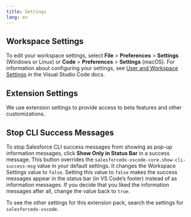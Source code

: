 ```yaml
---
title: Settings
lang: en
---
```


## Workspace Settings
To edit your workspace settings, select **File** > **Preferences** > **Settings** (Windows or Linux) or **Code** > **Preferences** > **Settings** (macOS). For information about configuring your settings, see [User and Workspace Settings](https://code.visualstudio.com/docs/getstarted/settings) in the Visual Studio Code docs.

## Extension Settings
We use extension settings to provide access to beta features and other customizations.

## Stop CLI Success Messages
To stop Salesforce CLI success messages from showing as pop-up information messages, click **Show Only in Status Bar** in a success message. This button overrides the `salesforcedx-vscode-core.show-cli-success-msg` value in your default settings. It changes the Workspace Settings value to `false`. Setting this value to `false` makes the success messages appear in the status bar (in VS Code’s footer) instead of as information messages. If you decide that you liked the information messages after all, change the value back to `true`.

To see the other settings for this extension pack, search the settings for `salesforcedx-vscode`.
